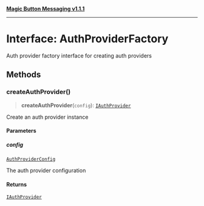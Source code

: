 [**Magic Button Messaging v1.1.1**](../README.md)

***

# Interface: AuthProviderFactory

Auth provider factory interface for creating auth providers

## Methods

### createAuthProvider()

> **createAuthProvider**(`config`): [`IAuthProvider`](IAuthProvider.md)

Create an auth provider instance

#### Parameters

##### config

[`AuthProviderConfig`](AuthProviderConfig.md)

The auth provider configuration

#### Returns

[`IAuthProvider`](IAuthProvider.md)
